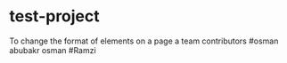 # test-project
To change the format of elements on a page
 a team contributors
 #osman abubakr osman
 #Ramzi 
